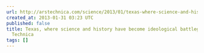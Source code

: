 ```yaml
---
url: http://arstechnica.com/science/2013/01/texas-where-science-and-history-have-become-ideological-battlegrounds/
created_at: 2013-01-31 03:23 UTC
published: false
title: Texas, where science and history have become ideological battlegrounds | Ars
  Technica
tags: []
---
```



